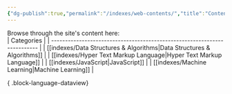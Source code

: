 ```yaml
---
{"dg-publish":true,"permalink":"/indexes/web-contents/","title":"Contents","dgShowLocalGraph":true,"dgEnableSearch":true}
---
```


Browse through the site's content here:
<br>
| Categories                                                                |
| ------------------------------------------------------------------------- |
| [[indexes/Data Structures & Algorithms\|Data Structures & Algorithms]] |
| [[indexes/Hyper Text Markup Language\|Hyper Text Markup Language]]     |
| [[indexes/JavaScript\|JavaScript]]                                     |
| [[indexes/Machine Learning\|Machine Learning]]                         |

{ .block-language-dataview}

